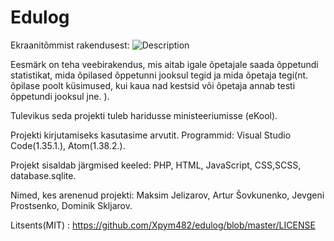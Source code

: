 # Edulog

Ekraanitõmmist rakendusest:
![Description](https://github.com/Xpym482/edulog/blob/master/img/Screenshot.PNG)


Eesmärk on teha veebirakendus, mis aitab igale õpetajale saada õppetundi statistikat, 
mida õpilased õppetunni jooksul tegid ja mida õpetaja tegi(nt. õpilase poolt küsimused, kui kaua nad kestsid või õpetaja annab testi õppetundi jooksul jne. ).

Tulevikus seda projekti tuleb  haridusse ministeeriumisse (eKool).

Projekti kirjutamiseks kasutasime arvutit. Programmid: Visual Studio Code(1.35.1.), Atom(1.38.2.). 

Projekt sisaldab järgmised keeled: PHP, HTML, JavaScript, CSS,SCSS, database.sqlite.

Nimed, kes arenenud projekti: Maksim Jelizarov, Artur Šovkunenko, Jevgeni Prostsenko, Dominik Skljarov.

Litsents(MIT) : https://github.com/Xpym482/edulog/blob/master/LICENSE

